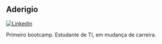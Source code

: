 ## Aderigio

[![Linkedin](https://img.shields.io/badge/LinkedIn-0077B5?style=for-the-badge&logo=linkedin&logoColor=white)](https://www.linkedin.com/in/aderigio-ara%C3%BAjo-tom%C3%A9-candido/) 

Primeiro bootcamp. Estudante de TI, em mudança de carreira.

